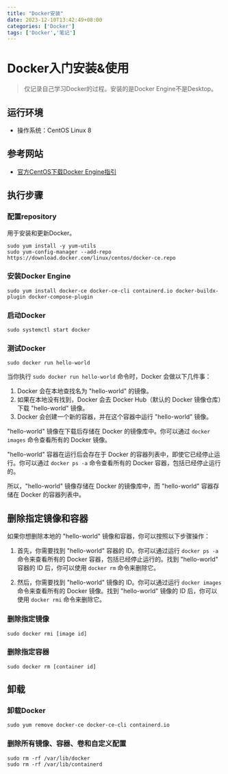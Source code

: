 ```yaml
---
title: "Docker安装"
date: 2023-12-10T13:42:49+08:00
categories: ['Docker']
tags: ['Docker','笔记']
---
```

# Docker入门安装&使用
> 仅记录自己学习Docker的过程。安装的是Docker Engine不是Desktop。  
## 运行环境  
- 操作系统：CentOS Linux 8  
## 参考网站  
- [官方CentOS下载Docker Engine指引](https://docs.docker.com/engine/install/centos/)  
## 执行步骤  
### 配置repository  
用于安装和更新Docker。  
```shell
sudo yum install -y yum-utils
sudo yum-config-manager --add-repo https://download.docker.com/linux/centos/docker-ce.repo
```  
### 安装Docker Engine  
```shell
sudo yum install docker-ce docker-ce-cli containerd.io docker-buildx-plugin docker-compose-plugin
```  
### 启动Docker  
```shell  
sudo systemctl start docker
```  
### 测试Docker  
```shell  
sudo docker run hello-world
```  
当你执行 `sudo docker run hello-world` 命令时，Docker 会做以下几件事：

1. Docker 会在本地查找名为 "hello-world" 的镜像。
2. 如果在本地没有找到，Docker 会去 Docker Hub（默认的 Docker 镜像仓库）下载 "hello-world" 镜像。
3. Docker 会创建一个新的容器，并在这个容器中运行 "hello-world" 镜像。

"hello-world" 镜像在下载后存储在 Docker 的镜像库中。你可以通过 `docker images` 命令查看所有的 Docker 镜像。

"hello-world" 容器在运行后会存在于 Docker 的容器列表中，即使它已经停止运行。你可以通过 `docker ps -a` 命令查看所有的 Docker 容器，包括已经停止运行的。

所以，"hello-world" 镜像存储在 Docker 的镜像库中，而 "hello-world" 容器存储在 Docker 的容器列表中。
## 删除指定镜像和容器  
如果你想删除本地的 "hello-world" 镜像和容器，你可以按照以下步骤操作：

1. 首先，你需要找到 "hello-world" 容器的 ID。你可以通过运行 `docker ps -a` 命令来查看所有的 Docker 容器，包括已经停止运行的。找到 "hello-world" 容器的 ID 后，你可以使用 `docker rm` 命令来删除它。

2. 然后，你需要找到 "hello-world" 镜像的 ID。你可以通过运行 `docker images` 命令来查看所有的 Docker 镜像。找到 "hello-world" 镜像的 ID 后，你可以使用 `docker rmi` 命令来删除它。  
### 删除指定镜像  
```shell
sudo docker rmi [image id]
```
### 删除指定容器  
```shell
sudo docker rm [container id]
```
## 卸载  
### 卸载Docker  
```shell
sudo yum remove docker-ce docker-ce-cli containerd.io
```  
### 删除所有镜像、容器、卷和自定义配置  
```shell
sudo rm -rf /var/lib/docker
sudo rm -rf /var/lib/containerd
```


